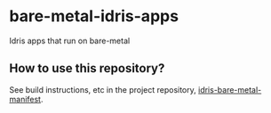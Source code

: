 # bare-metal-idris-apps
Idris apps that run on bare-metal

## How to use this repository?
See build instructions, etc in the project repository, [idris-bare-metal-manifest](https://github.com/mokshasoft/idris-bare-metal-manifest.git).
